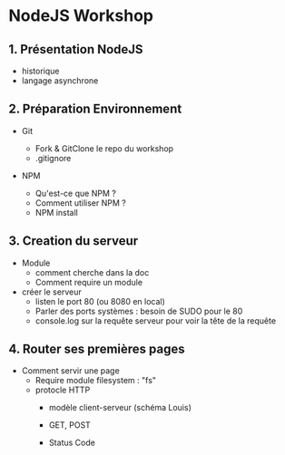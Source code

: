 # NodeJS Workshop

## 1. Présentation NodeJS

- historique
- langage asynchrone

## 2. Préparation Environnement

- Git

  - Fork & GitClone le repo du workshop
  - .gitignore

- NPM
  - Qu'est-ce que NPM ?
  - Comment utiliser NPM ?
  - NPM install

## 3. Creation du serveur

- Module
    - comment cherche dans la doc
    - Comment require un module
- créer le serveur
  - listen le port 80 (ou 8080 en local)
  - Parler des ports systèmes : besoin de SUDO pour le 80
  - console.log sur la requête serveur pour voir la tête de la requête

## 4. Router ses premières pages

- Comment servir une page
    - Require module filesystem : "fs"
    - protocle HTTP
        - modèle client-serveur (schéma Louis)
        
        
        
        
        
        - GET, POST
        - Status Code


